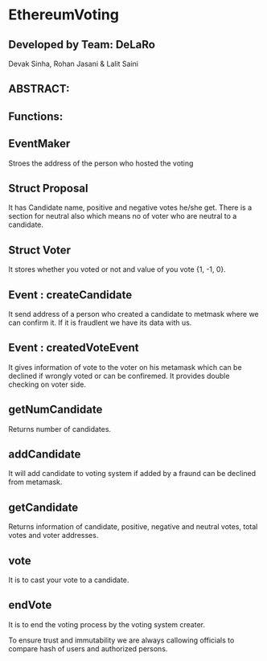 # EthereumVoting

## Developed by Team: DeLaRo 
Devak Sinha, Rohan Jasani & Lalit Saini

## ABSTRACT:


## Functions:
## EventMaker 
Stroes the address of the person who hosted the voting

## Struct Proposal
It has Candidate name, positive and negative votes he/she get. There is a section for neutral also which means no of voter who are neutral 
to a candidate.

##  Struct Voter
It stores whether you voted or not and value of you vote {1, -1, 0}.

## Event : createCandidate
It send address of a person who created a candidate to metmask where we can confirm it.
If it is fraudlent we have its data with us.

## Event : createdVoteEvent
It gives information of vote to the voter on his metamask which can be declined if wrongly voted 
or can be confiremed.
It provides double checking on voter side.

## getNumCandidate
Returns number of candidates.

## addCandidate
It will add candidate to voting system if added by a fraund can be declined from metamask.

## getCandidate
Returns information of candidate, positive, negative and neutral votes, total votes and voter addresses.

## vote
It is to cast your vote to a candidate.

## endVote
It is to end the voting process by the voting system creater.

To ensure trust and immutability we are always callowing officials to compare hash of users and authorized persons.


